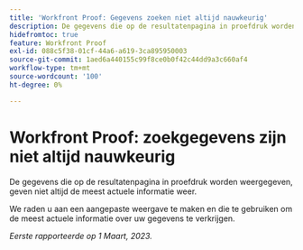 ```yaml
---
title: 'Workfront Proof: Gegevens zoeken niet altijd nauwkeurig'
description: De gegevens die op de resultatenpagina in proefdruk worden weergegeven, geven niet altijd de meest actuele informatie weer. U wordt aangeraden een aangepaste weergave te maken en deze te gebruiken voor de meest actuele informatie over uw gegevens.
hidefromtoc: true
feature: Workfront Proof
exl-id: 088c5f38-01cf-44a6-a619-3ca895950003
source-git-commit: 1aed6a440155c99f8ce0b0f42c44dd9a3c660af4
workflow-type: tm+mt
source-wordcount: '100'
ht-degree: 0%

---
```


# Workfront Proof: zoekgegevens zijn niet altijd nauwkeurig

De gegevens die op de resultatenpagina in proefdruk worden weergegeven, geven niet altijd de meest actuele informatie weer.

We raden u aan een aangepaste weergave te maken en die te gebruiken om de meest actuele informatie over uw gegevens te verkrijgen.

_Eerste rapporteerde op 1 Maart, 2023._
